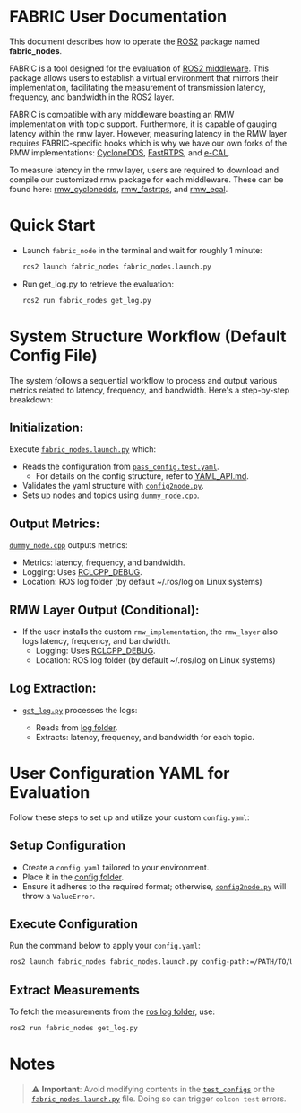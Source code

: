# **FABRIC User Documentation**

This document describes how to operate the
[ROS2](https://www.ros.org) package named **fabric_nodes**.

FABRIC is a tool designed for the evaluation of
[ROS2 middleware](https://docs.ros.org/en/humble/Concepts/Advanced/About-Middleware-Implementations.html).
This package allows users to establish a virtual environment that mirrors their implementation,
facilitating the measurement of transmission latency, frequency, and bandwidth in the ROS2 layer.

FABRIC is compatible with any middleware boasting an RMW implementation with topic support.
Furthermore, it is capable of gauging latency within the rmw layer.
However, measuring latency in the RMW layer requires FABRIC-specific hooks
which is why we have our own forks of the RMW implementations:
[CycloneDDS](https://projects.eclipse.org/projects/iot.cyclonedds),
[FastRTPS](https://fast-dds.docs.eprosima.com/en/v1.7.0/),
and [e-CAL](https://eclipse-ecal.github.io/ecal/index.html).

To measure latency in the rmw layer,
users are required to download and compile our customized rmw package for each middleware.
These can be found here: [rmw_cyclonedds](https://github.com/upowerrobotics/rmw_cyclonedds),
[rmw_fastrtps](https://github.com/upowerrobotics/rmw_fastrtps),
and [rmw_ecal](https://github.com/upowerrobotics/rmw_ecal).

# **Quick Start**
- Launch `fabric_node` in the terminal and wait for roughly 1 minute:
    ```bash
    ros2 launch fabric_nodes fabric_nodes.launch.py
    ```
  
- Run get_log.py to retrieve the evaluation:  
    ```bash
    ros2 run fabric_nodes get_log.py
    ```
  
# **System Structure Workflow (Default Config File)**

The system follows a sequential workflow to process
and output various metrics related to latency, frequency, and bandwidth.
Here's a step-by-step breakdown:

## Initialization:

Execute [`fabric_nodes.launch.py`](../launch/fabric_nodes.launch.py) which:

- Reads the configuration from [`pass_config.test.yaml`](../test_config/pass_config.test.yaml).
  - For details on the config structure, refer to [YAML_API.md](YAML_API.md).
- Validates the yaml structure with [`config2node.py`](../fabric_nodes/config2node.py).
- Sets up nodes and topics using [`dummy_node.cpp`](../src/dummy_node.cpp).

## Output Metrics:

[`dummy_node.cpp`](../src/dummy_node.cpp) outputs metrics:

- Metrics: latency, frequency, and bandwidth.
- Logging: Uses [RCLCPP_DEBUG](https://docs.ros2.org/bouncy/api/rclcpp/logging_8hpp.html).
- Location: ROS log folder (by default ~/.ros/log on Linux systems)

## RMW Layer Output (Conditional):

- If the user installs the custom `rmw_implementation`,
  the `rmw_layer` also logs latency, frequency, and bandwidth.
  - Logging: Uses [RCLCPP_DEBUG](https://docs.ros2.org/bouncy/api/rclcpp/logging_8hpp.html).
  - Location: ROS log folder (by default ~/.ros/log on Linux systems)

## Log Extraction:

- [`get_log.py`](../fabric_nodes/get_log.py) processes the logs:

  - Reads from [log folder](~/.ros/log).
  - Extracts: latency, frequency, and bandwidth for each topic.

# **User Configuration YAML for Evaluation**

Follow these steps to set up and utilize your custom `config.yaml`:

## Setup Configuration
- Create a `config.yaml` tailored to your environment.
- Place it in the [config folder](../config/).
- Ensure it adheres to the required format;
  otherwise, [`config2node.py`](../fabric_nodes/config2node.py) will throw a `ValueError`.

## Execute Configuration
Run the command below to apply your `config.yaml`:
```bash
ros2 launch fabric_nodes fabric_nodes.launch.py config-path:=/PATH/TO/USER/CONFIG environment:=USER_ENV_NUMBER
```

## Extract Measurements
To fetch the measurements from the [ros log folder](~/.ros/log), use:
```bash
ros2 run fabric_nodes get_log.py
```

# **Notes**
> ⚠️ **Important**: Avoid modifying contents in the [`test_configs`](../test_config) 
> or the [`fabric_nodes.launch.py`](../launch/fabric_nodes.launch.py) file.
> Doing so can trigger `colcon test` errors.